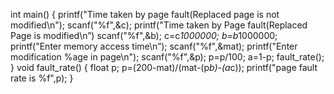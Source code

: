 int main()
{
 printf("Time taken by page fault(Replaced page is not modified\n");
 scanf("%f",&c);
 printf("Time taken by Page fault(Replaced Page is modified\n”) 
 scanf("%f",&b);
 c=c*1000000;
 b=b*1000000;
 printf("Enter memory access time\n”);
 scanf("%f",&mat);
 printf("Enter modification %age in page\n");
 scanf("%f",&p);
 p=p/100;
 a=1-p;
fault_rate();
}
void fault_rate()
{
float p;
p=(200-mat)/(mat-(p*b)-(a*c));
printf("page fault rate is %f",p);
}
